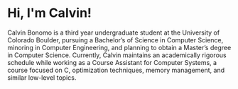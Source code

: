 <h1>Hi, I'm Calvin!</h1>

<p>Calvin Bonomo is a third year undergraduate student at the University of Colorado Boulder, pursuing a Bachelor’s of Science in Computer Science, minoring in Computer Engineering, and planning to obtain a Master’s degree in Computer Science. Currently, Calvin maintains an academically rigorous schedule while working as a Course Assistant for Computer Systems, a course focused on C, optimization techniques, memory management, and similar low-level topics.</p>
